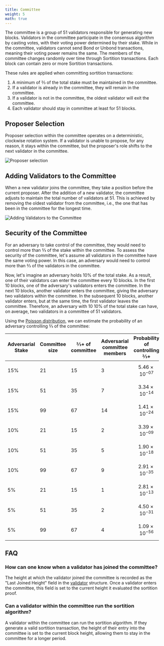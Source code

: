 ```yaml
---
title: Committee
weight: 5
math: true
---
```


The committee is a group of 51 validators responsible for generating new blocks.
Validators in the committee participate in the consensus algorithm by casting votes,
with their voting power determined by their stake.
While in the committee, validators cannot send Bond or Unbond transactions,
meaning their voting power remains the same.
The members of the committee changes randomly over time through Sortition transactions.
Each block can contain zero or more Sortition transactions.

These rules are applied when committing sortition transactions:

1. A minimum of ⅔ of the total stake must be maintained in the committee.
2. If a validator is already in the committee, they will remain in the committee.
3. If a validator is not in the committee, the oldest validator will exit the committee.
4. Each validator should stay in committee at least for 51 blocks.

## Proposer Selection

Proposer selection within the committee operates on a deterministic, clockwise rotation system.
If a validator is unable to propose, for any reason, it stays within the committee, but
the proposer's role shifts to the next validator in the committee.

![Proposer selection](/images/pactus-committee-proposer-selection.png)

## Adding Validators to the Committee

When a new validator joins the committee, they take a position before the current proposer.
After the addition of a new validator, the committee adjusts to maintain the total number of validators at 51.
This is achieved by removing the oldest validator from the committee,
i.e., the one that has been in the committee for the longest time.

![Adding Validators to the Committee](/images/pactus-committee-adding-validators.png)

## Security of the Committee

For an adversary to take control of the committee, they would need to control more than ⅔ of the stake within the committee.
To assess the security of the committee, let's assume all validators in the committee have the same voting power.
In this case, an adversary would need to control more than ⅔ of the validators in the committee.

Now, let's imagine an adversary holds 10% of the total stake.
As a result, one of their validators can enter the committee every 10 blocks.
In the first 10 blocks, one of the adversary's validators enters the committee.
In the next 10 blocks, another validator enters the committee, giving the adversary two validators within the committee.
In the subsequent 10 blocks, another validator enters, but at the same time, the first validator leaves the committee.
Therefore, an adversary with 10 10% of the total stake can have, on average, two validators in a committee of 51 validators.

Using the [Poisson distribution](https://en.wikipedia.org/wiki/Poisson_distribution),
we can estimate the probability of an adversary controlling ⅔ of the committee:

| Adversarial Stake | Committee size | ⅔+ of committee | Adversarial committee members | Probability of controlling ⅔+ |
| ----------------- | -------------- | --------------- | ----------------------------- | ----------------------------- |
| 15%               | 21             | 15              | 3                             | $$ 5.46 \times 10^{-07} $$    |
| 15%               | 51             | 35              | 7                             | $$ 3.34 \times 10^{-14} $$    |
| 15%               | 99             | 67              | 14                            | $$ 1.41 \times 10^{-24} $$    |
| 10%               | 21             | 15              | 2                             | $$ 3.39 \times 10^{-09} $$    |
| 10%               | 51             | 35              | 5                             | $$ 1.90 \times 10^{-18} $$    |
| 10%               | 99             | 67              | 9                             | $$ 2.91 \times 10^{-35} $$    |
| 5%                | 21             | 15              | 1                             | $$ 2.81 \times 10^{-13} $$    |
| 5%                | 51             | 35              | 2                             | $$ 4.50 \times 10^{-31} $$    |
| 5%                | 99             | 67              | 4                             | $$ 1.09 \times 10^{-56} $$    |

## FAQ

### How can one know when a validator has joined the committee?

The height at which the validator joined the committee is recorded as the "Last Joined Height" field in
the [validator](/docs/blockchain/validator/) structure.
Once a validator enters the committee, this field is set to the current height it
evaluated the sortition proof.

### Can a validator within the committee run the sortition algorithm?

A validator within the committee can run the sortition algorithm.
If they generate a valid sortition transaction, the height of their entry into the committee is set
to the current block height, allowing them to stay in the committee for a longer period.